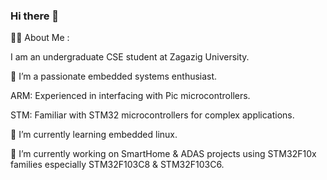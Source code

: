 ### Hi there 👋

👨‍💻 About Me :

I am an undergraduate CSE student at Zagazig University.

🔭 I’m a passionate embedded systems enthusiast.

ARM: Experienced in interfacing with Pic microcontrollers.

STM: Familiar with STM32 microcontrollers for complex applications.

🌱 I’m currently learning embedded linux.

🔭 I’m currently working on SmartHome & ADAS projects using STM32F10x families especially STM32F103C8 & STM32F103C6.

<!--
**Nemo-0001/Nemo-0001** is a ✨ _special_ ✨ repository because its `README.md` (this file) appears on your GitHub profile.
-📫How to reach me: 

-💬 Ask me about ...
-⚡ Fun fact: ...
